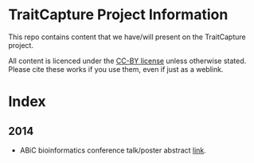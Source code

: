 TraitCapture Project Information
================================

This repo contains content that we have/will present on the TraitCapture project.

All content is licenced under the
[CC-BY license](https://creativecommons.org/licenses/by/3.0/) unless otherwise
stated.  Please cite these works if you use them, even if just as a weblink.

Index
=====

2014
----

- ABiC bioinformatics conference talk/poster abstract
  [link](../master/2014-KDM-abic_abstract.md).
